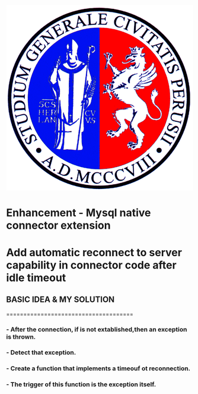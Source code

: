 ![alt text](https://github.com/kaisersource/LO_DB_Reconn/blob/master/ico/logo_unipg.png)
<h1>Enhancement - Mysql native connector extension</h2>
<h1>Add automatic reconnect to server capability in connector code after idle timeout</h2>

<h2>BASIC IDEA & MY SOLUTION</h2>
=====================================

<h3>- After the connection, if is not extablished,then an exception is thrown.</h3>
<h3>- Detect that exception.</h3>
<h3>- Create a function that implements a timeouf ot reconnection.</h3>
<h3>- The trigger of this function is the exception itself. </h3>

